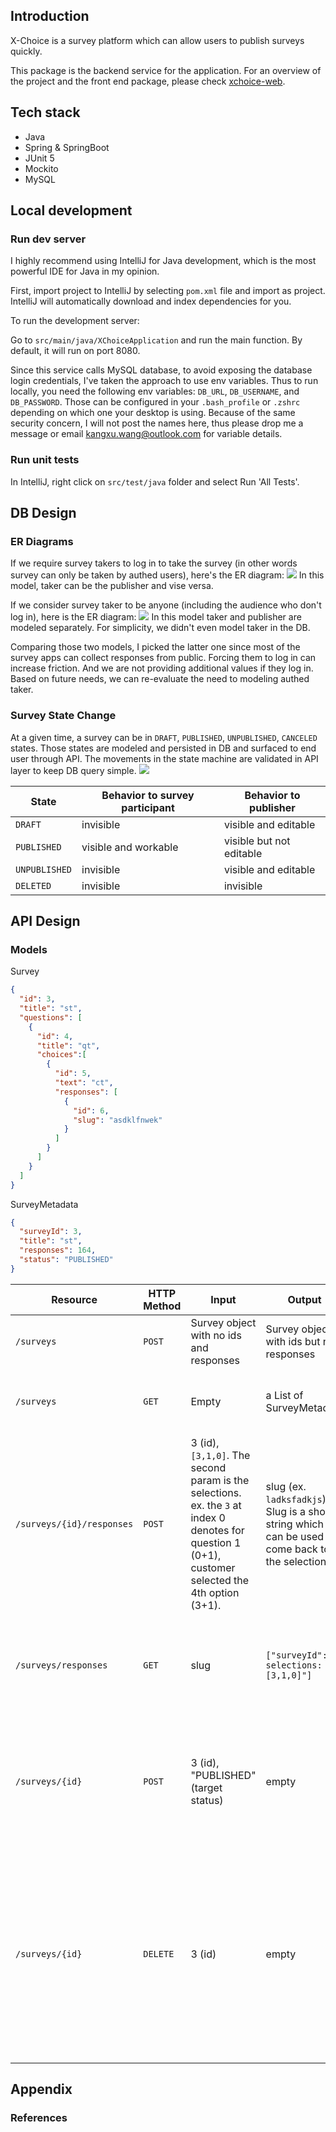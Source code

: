 ## Introduction

X-Choice is a survey platform which can allow users to publish surveys quickly.

This package is the backend service for the application. For an overview of the project and the front end package, please check [xchoice-web](https://github.com/kevinwchn/xchoice-web).
## Tech stack

- Java
- Spring & SpringBoot
- JUnit 5
- Mockito
- MySQL

## Local development

### Run dev server

I highly recommend using IntelliJ for Java development, which is the most powerful IDE for Java in my opinion. 

First, import project to IntelliJ by selecting `pom.xml` file and import as project. IntelliJ will automatically download and index dependencies for you.

To run the development server:

Go to `src/main/java/XChoiceApplication` and run the main function. By default, it will run on port 8080.

Since this service calls MySQL database, to avoid exposing the database login credentials, I've taken the approach to use env variables. Thus to run locally, you need the following env variables: `DB_URL`, `DB_USERNAME`, and `DB_PASSWORD`. Those can be configured in your `.bash_profile` or `.zshrc` depending on which one your desktop is using. Because of the same security concern, I will not post the names here, thus please drop me a message or email kangxu.wang@outlook.com for variable details.

### Run unit tests

In IntelliJ, right click on `src/test/java` folder and select Run 'All Tests'.

## DB Design
### ER Diagrams
If we require survey takers to log in to take the survey (in other words survey can only be taken by authed users), here's the ER diagram:
![](designs/ER_diagram_taker_need_auth.png)
In this model, taker can be the publisher and vise versa.

If we consider survey taker to be anyone (including the audience who don't log in), here is the ER diagram:
![](designs/ER_diagram_taker_no_need_auth.png)
In this model taker and publisher are modeled separately. For simplicity, we didn't even model taker in the DB.

Comparing those two models, I picked the latter one since most of the survey apps can collect responses from public. Forcing them to log in can increase friction. And we are not providing additional values if they log in. Based on future needs, we can re-evaluate the need to modeling authed taker.

### Survey State Change
At a given time, a survey can be in `DRAFT`, `PUBLISHED`, `UNPUBLISHED`, `CANCELED` states. Those states are modeled and persisted in DB and surfaced to end user through API. The movements in the state machine are validated in API layer to keep DB query simple.
![](designs/survey_state_change.png)



| State | Behavior to survey participant | Behavior to publisher |
| ---- | ---- | --- |
| `DRAFT` | invisible | visible and editable |
| `PUBLISHED` | visible and workable | visible but not editable |
| `UNPUBLISHED` | invisible | visible and editable |
| `DELETED` | invisible | invisible |

## API Design

### Models
Survey
```json
{
  "id": 3,
  "title": "st",
  "questions": [
    {
      "id": 4,
      "title": "qt",
      "choices":[
        {
          "id": 5,
          "text": "ct",
          "responses": [
            {
              "id": 6,
              "slug": "asdklfnwek"
            }
          ]
        }
      ]
    }
  ]
}
```

SurveyMetadata
```json
{
  "surveyId": 3,
  "title": "st",
  "responses": 164,
  "status": "PUBLISHED"
}
```

| Resource | HTTP Method | Input | Output | Business Logic |
| ---- | ---- | --- | --- | --- |
| `/surveys` | `POST` | Survey object with no ids and responses | Survey object with ids but no responses | Create survey |
| `/surveys` | `GET` | Empty | a List of SurveyMetadata | Find surveys published by user for displaying dashboard |
| `/surveys/{id}/responses` | `POST` | 3 (id), `[3,1,0]`. The second param is the selections. ex. the `3` at index 0 denotes for question 1 (0+1), customer selected the 4th option (3+1). | slug (ex. `ladksfadkjs`). Slug is a short string which can be used to come back to the selection. | Capture survey taker's selection |
| `/surveys/responses` | `GET` | slug | `["surveyId": 3, selections: "[3,1,0]"]` | Get the response. This is for displaying the taker the previous selections he/she made
| `/surveys/{id}` | `POST` | 3 (id), "PUBLISHED" (target status) | empty | Update a survey to target status. The logic has check to make sure the transition follows the state machine.
| `/surveys/{id}` | `DELETE` | 3 (id) | empty | Delete a survey. This API was not implemented. Instead, we use the update survey status API to perform a soft delete for now: survey will be marked as `DELETED` but not removed from our DB.
## Appendix

### References
